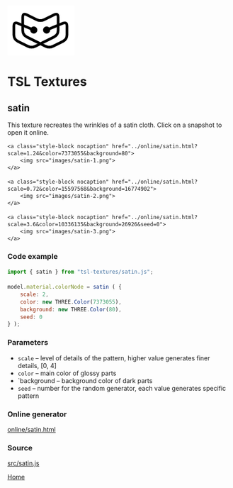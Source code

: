 <img class="logo" src="../assets/logo/logo.png">


# TSL Textures


## satin
This texture recreates the wrinkles of a satin cloth. 
Click on a snapshot to open it online.

<p class="gallery">

	<a class="style-block nocaption" href="../online/satin.html?scale=1.24&color=7373055&background=80">
		<img src="images/satin-1.png">
	</a>

	<a class="style-block nocaption" href="../online/satin.html?scale=0.72&color=15597568&background=16774902">
		<img src="images/satin-2.png">
	</a>

	<a class="style-block nocaption" href="../online/satin.html?scale=3.6&color=10336135&background=26926&seed=0">
		<img src="images/satin-3.png">
	</a>

</p>


### Code example

```js
import { satin } from "tsl-textures/satin.js";

model.material.colorNode = satin ( {
	scale: 2,
	color: new THREE.Color(7373055),
	background: new THREE.Color(80),
	seed: 0
} );
```


### Parameters

* `scale` &ndash; level of details of the pattern, higher value generates finer details, [0, 4]
* `color` &ndash; main color of glossy parts
* `background &ndash; background color of dark parts
* `seed` &ndash; number for the random generator, each value generates specific pattern


### Online generator

[online/satin.html](../online/satin.html)


### Source

[src/satin.js](https://github.com/boytchev/tsl-textures/blob/main/src/satin.js)


		
<div class="footnote">
	<a href="../">Home</a>
</div>